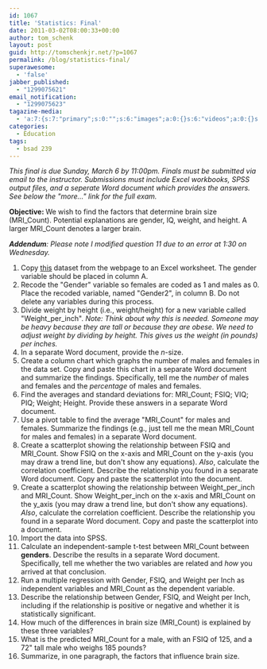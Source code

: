 ```yaml
---
id: 1067
title: 'Statistics: Final'
date: 2011-03-02T08:00:33+00:00
author: tom_schenk
layout: post
guid: http://tomschenkjr.net/?p=1067
permalink: /blog/statistics-final/
superawesome:
  - 'false'
jabber_published:
  - "1299075621"
email_notification:
  - "1299075623"
tagazine-media:
  - 'a:7:{s:7:"primary";s:0:"";s:6:"images";a:0:{}s:6:"videos";a:0:{}s:11:"image_count";s:1:"0";s:6:"author";s:6:"176156";s:7:"blog_id";s:7:"8375094";s:9:"mod_stamp";s:19:"2011-03-02 19:39:06";}'
categories:
  - Education
tags:
  - bsad 239
---
```

<em>This final is due Sunday, March 6 by 11:00pm. Finals must be submitted via email to the instructor. Submissions must include Excel workbooks, SPSS output files, and a seperate Word document which provides the answers. See below the "more..." link for the full exam.</em>

<em><!--more--></em>

<strong>Objective: </strong>We wish to find the factors that determine brain size (MRI_Count). Potential explanations are gender, IQ, weight, and height. A larger MRI_Count denotes a larger brain.

<em><strong>Addendum</strong>: Please note I modified question 11 due to an error at 1:30 on Wednesday.</em>
<ol>
	<li>Copy <a href="http://lib.stat.cmu.edu/DASL/Datafiles/Brainsize.html">this</a> dataset from the webpage to an Excel worksheet. The gender variable should be placed in column A.</li>
	<li>Recode the "Gender" variable so females are coded as 1 and males as 0. Place the recoded variable, named "Gender2", in column B. Do not delete any variables during this process.</li>
	<li>Divide weight by height (i.e., weight/height) for a new variable called "Weight_per_inch". <em>Note: Think about why this is needed. Someone may be heavy because they are tall or because they are obese. We need to adjust weight by dividing by height. This gives us the weight (in pounds) per inches.</em></li>
	<li>In a separate Word document, provide the <em>n</em>-size.</li>
	<li>Create a column chart which graphs the number of males and females in the data set. Copy and paste this chart in a separate Word document and summarize the findings. Specifically, tell me the <em>number</em> of males and females and the <em>percentage</em> of males and females.</li>
	<li>Find the averages and standard deviations for: MRI_Count; FSIQ; VIQ; PIQ; Weight; Height. Provide these answers in a separate Word document.</li>
	<li>Use a pivot table to find the average "MRI_Count" for males and females. Summarize the findings (e.g., just tell me the mean MRI_Count for males and females) in a separate Word document.</li>
	<li>Create a scatterplot showing the relationship between FSIQ and MRI_Count. Show FSIQ on the x-axis and MRI_Count on the y-axis (you may draw a trend line, but don't show any equations). <em>Also</em>, calculate the correlation coefficient. Describe the relationship you found in a separate Word document. Copy and paste the scatterplot into the document.</li>
	<li>Create a scatterplot showing the relationship between Weight_per_inch and MRI_Count. Show Weight_per_inch on the x-axis and MRI_Count on the y_axis (you may draw a trend line, but don't show any equations). <em>Also</em>, calculate the correlation coefficient. Describe the relationship you found in a separate Word document. Copy and paste the scatterplot into a document.</li>
	<li>Import the data into SPSS.</li>
	<li>Calculate an independent-sample t-test between MRI_Count between <strong>genders</strong>. Describe the results in a separate Word document. Specifically, tell me whether the two variables are related and <em>how</em> you arrived at that conclusion.</li>
	<li>Run a multiple regression with Gender, FSIQ, and Weight per Inch as independent variables and MRI_Count as the dependent variable.</li>
	<li>Describe the relationship between Gender, FSIQ, and Weight per Inch, including if the relationship is positive or negative and whether it is statistically significant.</li>
	<li>How much of the differences in brain size (MRI_Count) is explained by these three variables?</li>
	<li>What is the predicted MRI_Count for a male, with an FSIQ of 125, and a 72" tall male who weighs 185 pounds?</li>
	<li>Summarize, in one paragraph, the factors that influence brain size.</li>
</ol>